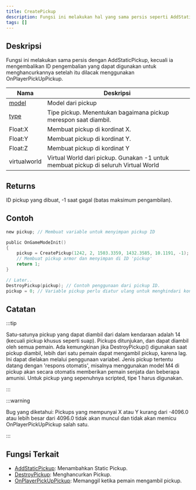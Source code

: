 ```yaml
---
title: CreatePickup
description: Fungsi ini melakukan hal yang sama persis seperti AddStaticPickup, kecuali ia mengembalikan ID pengambilan yang dapat digunakan untuk menghancurkannya setelah itu dan dilacak menggunakan OnPlayerPickUpPickup.
tags: []
---
```


## Deskripsi

Fungsi ini melakukan sama persis dengan AddStaticPickup, kecuali ia mengembalikan ID pengembalian yang dapat digunakan untuk menghancurkannya setelah itu dilacak menggunakan OnPlayerPickUpPickup.

| Nama                                | Deskripsi                                                                       |
| ----------------------------------- | --------------------------------------------------------------------------------- |
| [model](../resources/pickupids)  | Model dari pickup                                                          |
| [type](../resources/pickuptypes) | Tipe pickup. Menentukan bagaimana pickup merespon saat diambil.               |
| Float:X                             | Membuat pickup di kordinat X.                                         |
| Float:Y                             | Membuat pickup di kordinat Y.                                         |
| Float:Z                             | Membuat pickup di kordinat Y                                         |
| virtualworld                        | Virtual World dari pickup. Gunakan -1 untuk membuat pickup di seluruh Virtual World |

## Returns

ID pickup yang dibuat, -1 saat gagal (batas maksimum pengambilan).

## Contoh

```c
new pickup; // Membuat variable untuk menyimpan pickup ID

public OnGameModeInit()
{
    pickup = CreatePickup(1242, 2, 1503.3359, 1432.3585, 10.1191, -1);
    // Membuat pickup armor dan menyimpan di ID 'pickup'
    return 1;
}

// Later..
DestroyPickup(pickup); // Contoh penggunaan dari pickup ID.
pickup = 0; // Variable pickup perlu diatur ulang untuk menghindari konflik kedepannya.
```

## Catatan

:::tip

Satu-satunya pickup yang dapat diambil dari dalam kendaraan adalah 14 (kecuali pickup khusus seperti suap). Pickups ditunjukan, dan dapat diambil oleh semua pemain. Ada kemungkinan jika DestroyPickup() digunakan saat pickup diambil, lebih dari satu pemain dapat mengambil pickup, karena lag. Ini dapat dielakan melalui penggunaan variabel. Jenis pickup tertentu datang dengan 'respons otomatis', misalnya menggunakan model M4 di pickup akan secara otomatis memberikan pemain senjata dan beberapa amunisi. Untuk pickup yang sepenuhnya scripted, tipe 1 harus digunakan.

:::

:::warning

Bug yang diketahui: Pickups yang mempunyai X atau Y kurang dari -4096.0 atau lebih besar dari  4096.0 tidak akan muncul dan tidak akan memicu OnPlayerPickUpPickup salah satu.

:::

## Fungsi Terkait

- [AddStaticPickup](AddStaticPickup): Menambahkan Static Pickup.
- [DestroyPickup](DestroyPickup): Menghancurkan Pickup.
- [OnPlayerPickUpPickup](../callbacks/OnPlayerPickUpPickup): Memanggil ketika pemain mengambil pickup.